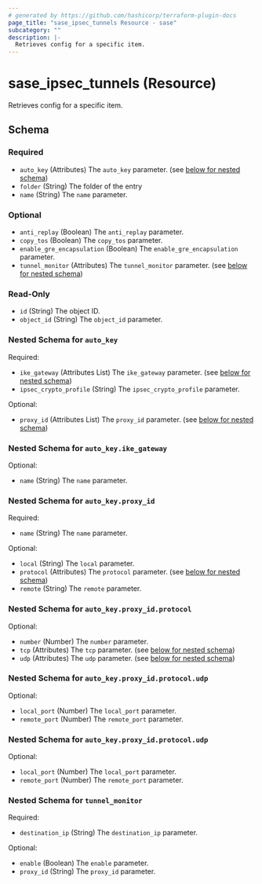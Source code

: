 ```yaml
---
# generated by https://github.com/hashicorp/terraform-plugin-docs
page_title: "sase_ipsec_tunnels Resource - sase"
subcategory: ""
description: |-
  Retrieves config for a specific item.
---
```


# sase_ipsec_tunnels (Resource)

Retrieves config for a specific item.



<!-- schema generated by tfplugindocs -->
## Schema

### Required

- `auto_key` (Attributes) The `auto_key` parameter. (see [below for nested schema](#nestedatt--auto_key))
- `folder` (String) The folder of the entry
- `name` (String) The `name` parameter.

### Optional

- `anti_replay` (Boolean) The `anti_replay` parameter.
- `copy_tos` (Boolean) The `copy_tos` parameter.
- `enable_gre_encapsulation` (Boolean) The `enable_gre_encapsulation` parameter.
- `tunnel_monitor` (Attributes) The `tunnel_monitor` parameter. (see [below for nested schema](#nestedatt--tunnel_monitor))

### Read-Only

- `id` (String) The object ID.
- `object_id` (String) The `object_id` parameter.

<a id="nestedatt--auto_key"></a>
### Nested Schema for `auto_key`

Required:

- `ike_gateway` (Attributes List) The `ike_gateway` parameter. (see [below for nested schema](#nestedatt--auto_key--ike_gateway))
- `ipsec_crypto_profile` (String) The `ipsec_crypto_profile` parameter.

Optional:

- `proxy_id` (Attributes List) The `proxy_id` parameter. (see [below for nested schema](#nestedatt--auto_key--proxy_id))

<a id="nestedatt--auto_key--ike_gateway"></a>
### Nested Schema for `auto_key.ike_gateway`

Optional:

- `name` (String) The `name` parameter.


<a id="nestedatt--auto_key--proxy_id"></a>
### Nested Schema for `auto_key.proxy_id`

Required:

- `name` (String) The `name` parameter.

Optional:

- `local` (String) The `local` parameter.
- `protocol` (Attributes) The `protocol` parameter. (see [below for nested schema](#nestedatt--auto_key--proxy_id--protocol))
- `remote` (String) The `remote` parameter.

<a id="nestedatt--auto_key--proxy_id--protocol"></a>
### Nested Schema for `auto_key.proxy_id.protocol`

Optional:

- `number` (Number) The `number` parameter.
- `tcp` (Attributes) The `tcp` parameter. (see [below for nested schema](#nestedatt--auto_key--proxy_id--protocol--tcp))
- `udp` (Attributes) The `udp` parameter. (see [below for nested schema](#nestedatt--auto_key--proxy_id--protocol--udp))

<a id="nestedatt--auto_key--proxy_id--protocol--tcp"></a>
### Nested Schema for `auto_key.proxy_id.protocol.udp`

Optional:

- `local_port` (Number) The `local_port` parameter.
- `remote_port` (Number) The `remote_port` parameter.


<a id="nestedatt--auto_key--proxy_id--protocol--udp"></a>
### Nested Schema for `auto_key.proxy_id.protocol.udp`

Optional:

- `local_port` (Number) The `local_port` parameter.
- `remote_port` (Number) The `remote_port` parameter.





<a id="nestedatt--tunnel_monitor"></a>
### Nested Schema for `tunnel_monitor`

Required:

- `destination_ip` (String) The `destination_ip` parameter.

Optional:

- `enable` (Boolean) The `enable` parameter.
- `proxy_id` (String) The `proxy_id` parameter.


